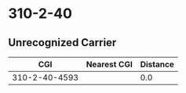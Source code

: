 # 310-2-40
## Unrecognized Carrier


| CGI | Nearest CGI | Distance |
|-----|-------------|----------|
| 310-2-40-4593 |  | 0.0 |
